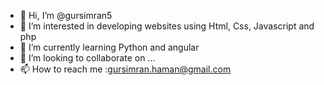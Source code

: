 - 👋 Hi, I’m @gursimran5
- 👀 I’m interested in developing websites using Html, Css, Javascript and php
- 🌱 I’m currently learning Python and angular
- 💞️ I’m looking to collaborate on ...
- 📫 How to reach me :gursimran.haman@gmail.com
<!---
gursimran5/gursimran5 is a ✨ special ✨ repository because its `README.md` (this file) appears on your GitHub profile.
You can click the Preview link to take a look at your changes.
--->
